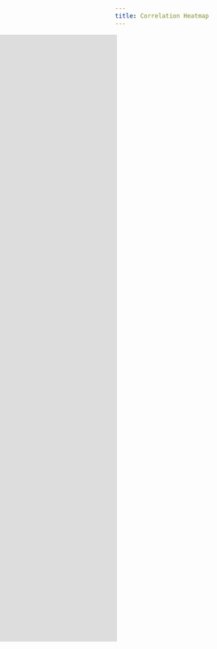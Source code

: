 ```yaml
---
title: Correlation Heatmap
---
```


<style>
  @import url(http://fonts.googleapis.com/css?family=Yanone+Kaffeesatz:400,700);
  
  .chart {
    position: relative;
    left: -250px;
  }



</style>

<!---
  <script>
    d3.select("#graph").append("div")
        .attr("class", "rule")
        .call(context.rule());
  </script> -->

<section class="chart">
    <iframe class="chart" width="1200" height="1200" align="right" frameborder="0" scrolling="no" src="https://plot.ly/~hpsilva/34.embed"></iframe>

</section>


